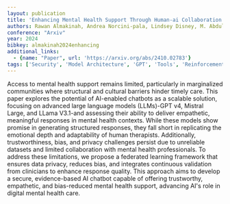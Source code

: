 ```yaml
---
layout: publication
title: 'Enhancing Mental Health Support Through Human-ai Collaboration: Toward Secure And Empathetic Ai-enabled Chatbots'
authors: Rawan Almakinah, Andrea Norcini-pala, Lindsey Disney, M. Abdullah Canbaz
conference: "Arxiv"
year: 2024
bibkey: almakinah2024enhancing
additional_links:
  - {name: "Paper", url: 'https://arxiv.org/abs/2410.02783'}
tags: ['Security', 'Model Architecture', 'GPT', 'Tools', 'Reinforcement Learning', 'Ethics and Bias']
---
```

Access to mental health support remains limited, particularly in marginalized
communities where structural and cultural barriers hinder timely care. This
paper explores the potential of AI-enabled chatbots as a scalable solution,
focusing on advanced large language models (LLMs)-GPT v4, Mistral Large, and
LLama V3.1-and assessing their ability to deliver empathetic, meaningful
responses in mental health contexts. While these models show promise in
generating structured responses, they fall short in replicating the emotional
depth and adaptability of human therapists. Additionally, trustworthiness,
bias, and privacy challenges persist due to unreliable datasets and limited
collaboration with mental health professionals. To address these limitations,
we propose a federated learning framework that ensures data privacy, reduces
bias, and integrates continuous validation from clinicians to enhance response
quality. This approach aims to develop a secure, evidence-based AI chatbot
capable of offering trustworthy, empathetic, and bias-reduced mental health
support, advancing AI's role in digital mental health care.
